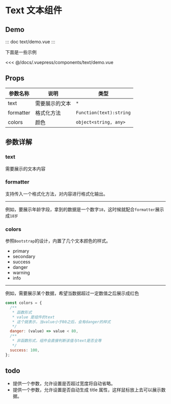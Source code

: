 # Text 文本组件

## Demo
::: doc text/demo.vue
:::

下面是一些示例

<text-demo />
<<< @/docs/.vuepress/components/text/demo.vue

## Props

| 参数名称  | 说明           | 类型                    |
| --------- | -------------- | ----------------------- |
| text      | 需要展示的文本 | `*`                     |
| formatter | 格式化方法     | `Function(text):string` |
| colors    | 颜色           | `object<string, any>`    |

## 参数详解

### text

需要展示的文本内容

### formatter

支持传入一个格式化方法，对内容进行格式化输出。

---

例如，要展示年龄字段，拿到的数据是一个数字`18`，这时候就配合`formatter`展示成`18岁`

### colors

参照`Bootstrap`的设计，内置了几个文本颜色的样式。

- <span class="erp-text-primary">primary</span>
- <span class="erp-text-secondary">secondary</span>
- <span class="erp-text-success">success</span>
- <span class="erp-text-danger">danger</span>
- <span class="erp-text-warning">warning</span>
- <span class="erp-text-info">info</span>

---

例如，需要展示某个数据，希望当数据超过一定数值之后展示成红色

```js
const colors = {
  /**
   * 函数形式
   * value 是组件的text
   * 这个就表示，当value小于80之后，会有danger的样式
   */
  danger: (value) => value < 80,
  /**
   * 非函数形式，组件会直接判断该值与text是否全等
   */
  success: 100,
};
```

## todo

- 提供一个参数，允许设置是否超过宽度将自动省略。
- 提供一个参数，允许设置是否自动生成 title 属性，这样鼠标放上去可以展示数据。
